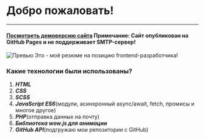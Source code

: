# Добро пожаловать!
---
####  [Посмотреть демоверсию сайта](http://webdesign.ru.net) **Примечание**: Сайт опубликован на GitHub Pages и не поддерживает SMTP-сервер!
![Превью](https://sun9-54.userapi.com/a8HZMrwsZGjF8rTcLLrXER-Xou7rRg8RkhXJVw/ggAUO0nqhWQ.jpg)
Это - моё резюме на позицию frontend-разработчика!
###  Какие технологии были использованы?
1. ***HTML***
2. ***CSS***
3. ***SCSS***
4. ***JavaScript ES6***(модули, асинхронный async/await, fetch, промисы и многое другое)
5. ***PHP***(отправка данных на почту)
6. ***Библиотека wow.js для анимации***
7. ***GitHub API***(подгружаю мои репозитории с GitHub)




